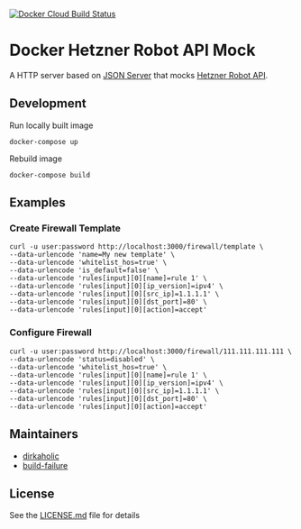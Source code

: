 [![Docker Cloud Build Status](https://img.shields.io/docker/cloud/build/nl2go/hetzner-robot-api-mock)](https://hub.docker.com/r/nl2go/hetzner-robot-api-mock)

# Docker Hetzner Robot API Mock

A HTTP server based on [JSON Server](https://github.com/typicode/json-server) that mocks [Hetzner Robot API](https://robot.your-server.de/doc/webservice/en.html).

## Development

Run locally built image

    docker-compose up

Rebuild image

    docker-compose build

## Examples

### Create Firewall Template
```
curl -u user:password http://localhost:3000/firewall/template \
--data-urlencode 'name=My new template' \
--data-urlencode 'whitelist_hos=true' \
--data-urlencode 'is_default=false' \
--data-urlencode 'rules[input][0][name]=rule 1' \
--data-urlencode 'rules[input][0][ip_version]=ipv4' \
--data-urlencode 'rules[input][0][src_ip]=1.1.1.1' \
--data-urlencode 'rules[input][0][dst_port]=80' \
--data-urlencode 'rules[input][0][action]=accept'
```

### Configure Firewall
```
curl -u user:password http://localhost:3000/firewall/111.111.111.111 \
--data-urlencode 'status=disabled' \
--data-urlencode 'whitelist_hos=true' \
--data-urlencode 'rules[input][0][name]=rule 1' \
--data-urlencode 'rules[input][0][ip_version]=ipv4' \
--data-urlencode 'rules[input][0][src_ip]=1.1.1.1' \
--data-urlencode 'rules[input][0][dst_port]=80' \
--data-urlencode 'rules[input][0][action]=accept'
```

## Maintainers

- [dirkaholic](https://github.com/dirkaholic)
- [build-failure](https://github.com/build-failure)

## License

See the [LICENSE.md](LICENSE.md) file for details
